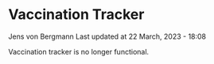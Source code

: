 Vaccination Tracker
================
Jens von Bergmann
Last updated at 22 March, 2023 - 18:08

Vaccination tracker is no longer functional.
